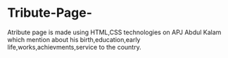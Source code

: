 # Tribute-Page-

Atribute page is made using HTML,CSS technologies on APJ Abdul Kalam which mention about his birth,education,early life,works,achievments,service to the country.
